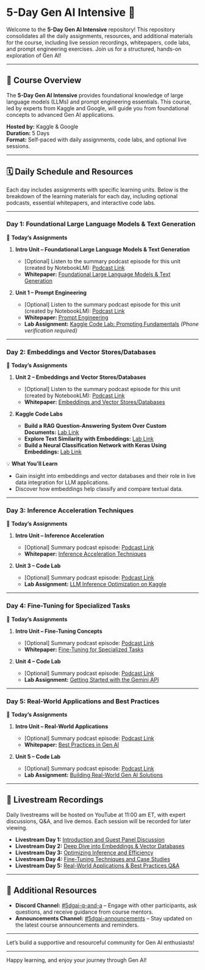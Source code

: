 # 5-Day Gen AI Intensive 📘

Welcome to the **5-Day Gen AI Intensive** repository! This repository consolidates all the daily assignments, resources, and additional materials for the course, including live session recordings, whitepapers, code labs, and prompt engineering exercises. Join us for a structured, hands-on exploration of Gen AI!

---

## 📅 Course Overview

The **5-Day Gen AI Intensive** provides foundational knowledge of large language models (LLMs) and prompt engineering essentials. This course, led by experts from Kaggle and Google, will guide you from foundational concepts to advanced Gen AI applications.

**Hosted by:** Kaggle & Google  
**Duration:** 5 Days  
**Format:** Self-paced with daily assignments, code labs, and optional live sessions.

---

## 🗓️ Daily Schedule and Resources

Each day includes assignments with specific learning units. Below is the breakdown of the learning materials for each day, including optional podcasts, essential whitepapers, and interactive code labs.

---

### **Day 1: Foundational Large Language Models & Text Generation**

🎒 **Today’s Assignments**
1. **Intro Unit – Foundational Large Language Models & Text Generation**
   - [Optional] Listen to the summary podcast episode for this unit (created by NotebookLM): [Podcast Link](https://www.youtube.com/watch?v=mQDlCZZsOyo)
   - **Whitepaper:** [Foundational Large Language Models & Text Generation](https://www.kaggle.com/whitepaper-foundational-llm-and-text-generation)
   
2. **Unit 1 – Prompt Engineering**
   - [Optional] Listen to the summary podcast episode for this unit (created by NotebookLM): [Podcast Link](https://www.youtube.com/watch?v=F_hJ2Ey4BNc)
   - **Whitepaper:** [Prompt Engineering](https://www.kaggle.com/whitepaper-prompt-engineering)
   - **Lab Assignment:** [Kaggle Code Lab: Prompting Fundamentals](#) *(Phone verification required)*

---

### **Day 2: Embeddings and Vector Stores/Databases**

🎒 **Today’s Assignments**
1. **Unit 2 – Embeddings and Vector Stores/Databases**
   - [Optional] Listen to the summary podcast episode for this unit (created by NotebookLM): [Podcast Link](https://www.youtube.com/watch?v=1CC39K76Nqs)
   - **Whitepaper:** [Embeddings and Vector Stores/Databases](https://www.kaggle.com/whitepaper-embeddings-and-vector-stores)
   
2. **Kaggle Code Labs**
   - **Build a RAG Question-Answering System Over Custom Documents:** [Lab Link](#)
   - **Explore Text Similarity with Embeddings:** [Lab Link](#)
   - **Build a Neural Classification Network with Keras Using Embeddings:** [Lab Link](#)

💡 **What You’ll Learn**
   - Gain insight into embeddings and vector databases and their role in live data integration for LLM applications.
   - Discover how embeddings help classify and compare textual data.

---

### **Day 3: Inference Acceleration Techniques**

🎒 **Today’s Assignments**
1. **Intro Unit – Inference Acceleration**
   - [Optional] Summary podcast episode: [Podcast Link](#)
   - **Whitepaper:** [Inference Acceleration Techniques](#)

2. **Unit 3 – Code Lab**
   - [Optional] Summary podcast episode: [Podcast Link](#)
   - **Lab Assignment:** [LLM Inference Optimization on Kaggle](#)

---

### **Day 4: Fine-Tuning for Specialized Tasks**

🎒 **Today’s Assignments**
1. **Intro Unit – Fine-Tuning Concepts**
   - [Optional] Summary podcast episode: [Podcast Link](#)
   - **Whitepaper:** [Fine-Tuning for Specialized Tasks](#)

2. **Unit 4 – Code Lab**
   - [Optional] Summary podcast episode: [Podcast Link](#)
   - **Lab Assignment:** [Getting Started with the Gemini API](#)

---

### **Day 5: Real-World Applications and Best Practices**

🎒 **Today’s Assignments**
1. **Intro Unit – Real-World Applications**
   - [Optional] Summary podcast episode: [Podcast Link](#)
   - **Whitepaper:** [Best Practices in Gen AI](#)

2. **Unit 5 – Code Lab**
   - [Optional] Summary podcast episode: [Podcast Link](#)
   - **Lab Assignment:** [Building Real-World Gen AI Solutions](#)

---

## 🎥 Livestream Recordings

Daily livestreams will be hosted on YouTube at 11:00 am ET, with expert discussions, Q&A, and live demos. Each session will be recorded for later viewing.

- **Livestream Day 1:** [Introduction and Guest Panel Discussion](https://www.youtube.com/watch?v=kpRyiJUUFxY)
- **Livestream Day 2:** [Deep Dive into Embeddings & Vector Databases](#)
- **Livestream Day 3:** [Optimizing Inference and Efficiency](#)
- **Livestream Day 4:** [Fine-Tuning Techniques and Case Studies](#)
- **Livestream Day 5:** [Real-World Applications & Best Practices Q&A](#)

---

## 🔗 Additional Resources

- **Discord Channel:** [#5dgai-q-and-a](https://discord.gg/XS4YYheq) – Engage with other participants, ask questions, and receive guidance from course mentors.
- **Announcements Channel:** [#5dgai-announcements](https://discord.gg/nAZgYA3n) – Stay updated on the latest course announcements and reminders.

---



Let’s build a supportive and resourceful community for Gen AI enthusiasts!

---

Happy learning, and enjoy your journey through Gen AI!
